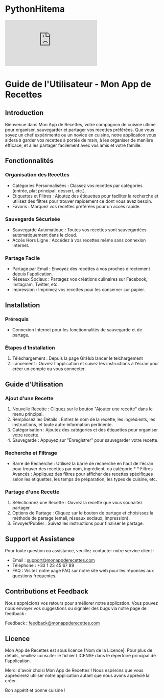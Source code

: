 # PythonHitema
![alt text](https://github.com/Sunaookami/PythonHitema/blob/main/Cook%20Hub.pdf)
# Guide de l'Utilisateur - Mon App de Recettes
## Introduction
Bienvenue dans Mon App de Recettes, votre compagnon de cuisine ultime pour organiser, sauvegarder et partager vos recettes préférées. Que vous soyez un chef expérimenté ou un novice en cuisine, notre application vous aidera à garder vos recettes à portée de main, à les organiser de manière efficace, et à les partager facilement avec vos amis et votre famille.

## Fonctionnalités
### Organisation des Recettes
* Catégories Personnalisées : Classez vos recettes par catégories (entrée, plat principal, dessert, etc.).
* Étiquettes et Filtres : Ajoutez des étiquettes pour faciliter la recherche et utilisez des filtres pour trouver rapidement ce dont vous avez besoin.
* Favoris : Marquez vos recettes préférées pour un accès rapide.
### Sauvegarde Sécurisée
* Sauvegarde Automatique : Toutes vos recettes sont sauvegardées automatiquement dans le cloud.
* Accès Hors Ligne : Accédez à vos recettes même sans connexion Internet.
### Partage Facile
* Partage par Email : Envoyez des recettes à vos proches directement depuis l'application.
* Réseaux Sociaux : Partagez vos créations culinaires sur Facebook, Instagram, Twitter, etc.
* Impression : Imprimez vos recettes pour les conserver sur papier.

## Installation
### Prérequis
* Connexion Internet pour les fonctionnalités de sauvegarde et de partage.
### Étapes d'Installation
1. Téléchargement : Depuis la page GitHub lancer le telchargement
2. Lancement : Ouvrez l'application et suivez les instructions à l'écran pour créer un compte ou vous connecter.

## Guide d'Utilisation
### Ajout d'une Recette
1. Nouvelle Recette : Cliquez sur le bouton "Ajouter une recette" dans le menu principal.
2. Remplissez les Détails : Entrez le nom de la recette, les ingrédients, les instructions, et toute autre information pertinente.
3. Catégorisation : Ajoutez des catégories et des étiquettes pour organiser votre recette.
4. Sauvegarde : Appuyez sur "Enregistrer" pour sauvegarder votre recette.

### Recherche et Filtrage
* Barre de Recherche : Utilisez la barre de recherche en haut de l'écran pour trouver des recettes par nom, ingrédient, ou catégorie.* * Filtres Avancés : Appliquez des filtres pour afficher des recettes spécifiques selon les étiquettes, les temps de préparation, les types de cuisine, etc.

### Partage d'une Recette
1. Sélectionnez une Recette : Ouvrez la recette que vous souhaitez partager.
2. Options de Partage : Cliquez sur le bouton de partage et choisissez la méthode de partage (email, réseaux sociaux, impression).
3. Envoyer/Publier : Suivez les instructions pour finaliser le partage.

## Support et Assistance
Pour toute question ou assistance, veuillez contacter notre service client :

* Email : support@monappderecettes.com
* Téléphone : +33 1 23 45 67 89
* FAQ : Visitez notre page FAQ sur notre site web pour les réponses aux questions fréquentes.

## Contributions et Feedback
Nous apprécions vos retours pour améliorer notre application. Vous pouvez nous envoyer vos suggestions ou signaler des bugs via notre page de feedback :

Feedback : feedback@monappderecettes.com

## Licence
Mon App de Recettes est sous licence [Nom de la Licence]. Pour plus de détails, veuillez consulter le fichier LICENSE dans le répertoire principal de l'application.

Merci d'avoir choisi Mon App de Recettes ! Nous espérons que vous apprécierez utiliser notre application autant que nous avons apprécié la créer.

Bon appétit et bonne cuisine !
